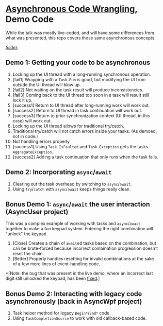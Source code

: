 [Asynchronous Code Wrangling](https://speakerdeck.com/patridge/async-code-wrangling), Demo Code
======================

While the talk was mostly live-coded, and will have some differences from what was presented, this repo covers those same asynchronous concepts.

*[Slides](https://speakerdeck.com/patridge/async-code-wrangling)*

## Demo 1: Getting your code to be asynchronous

1. Locking up the UI thread with a long-running synchronous operation.
2. [fail1] Wrapping with a `Task.Run` is good, but modifying the UI from outside the UI thread will blow up.
3. [fail2] Not waiting on the task result will produce inconsistencies.
4. [fail3] Coming back to the UI thread too soon in a task will result still lock it up.
5. [success1] Return to UI thread after long-running work will work out.
6. [success2] Return to UI thread in task continuation will work out.
7. [success3] Return to prior synchronization context (UI thread, in this case) will work out.
8. Locking up the UI thread allows for traditional try/catch.
9. Traditional try/catch will not catch errors inside your tasks. (As demoed, not in code.)
10. Not handling errors properly 
11. [success1] Using `Task.IsFaulted` and `Task.Exception` gets the tasks `AggregateException`.
12. [success2] Adding a task continuation that only runs when the task fails.

## Demo 2: Incorporating `async`/`await`

1. Clearing out the task overhead by switching to `async`/`await`.
2. Using `try`/`catch` with `async`/`await` keeps things really clean.

## Bonus Demo 1: `async`/`await` the user interaction (AsyncUser project)

This was a complex example of working with tasks and `async`/`await` together to make a fun keypad system. Entering the right combination will "unlock" the keypad.

1. [Close] Creates a chain of `await`ed tasks based on the combination, but can be brute-forced because incorrect combination progression doesn't reset the chain.
2. [Better] Properly handles resetting for invalid combinations at the sake of a few more lines of event-handling code.

*[Note: the bug that was present in the live demo, where an incorrect last digit still unlocked the keypad, has been [fixed](https://github.com/patridge/demos-asynchronous-csharp/commit/8b38b63122b875d5890db399e6c9875963710fe0).]

## Bonus Demo 2: Interacting with legacy code asynchronously (back in AsyncWpf project)

1. Task helper method for legacy `Begin*`/`End*` code.
2. Using `TaskCompletionSource` to work with old callback-based code.
